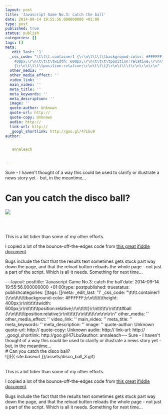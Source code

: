 ```yaml
---
layout: post
title: 'Javascript Game No.3: catch the ball'
date: 2014-09-14 19:55:56.000000000 +01:00
type: post
published: true
status: publish
categories: []
tags: []
meta:
  _edit_last: '1'
  _css_code: "\t\t\t.container1 {\r\n\t\t\t\tbackground-color: #FFFFFF;\r\n\t\t\t\theight:
    400px;\r\n\t\t\t\twidth: 600px;\r\n\t\t\t\tposition:relative;\r\n\t\t\t}\r\n\t\t\t\r\n\t\t\t#ball
    {\r\n\t\t\t\tposition:relative;\r\n\t\t\t}\r\n\t\t\t\r\n\r\n\r\n"
  other_media: ''
  other_media_effect: ''
  video_link: ''
  main_video: ''
  meta_title: ''
  meta_keywords: ''
  meta_description: ''
  image: ''
  quote-author: Unknown
  quote-url: http://
  quote-copy: Unknown
  audio: http://
  link-url: http://
  _googl_shortlink: http://goo.gl/47Lbu9
author:


   annaleach


---
```

<p>Sure - I haven't thought of a way this could be used to clarify or illustrate a news story yet - but, in the meantime...</p>
<div class="container1">
<h1>Can you catch the disco ball?<br />
			</h1>
<div id="ball">
				<img src="{{ site.baseurl }}/assets/disco_ball_3.gif" />
			</div>
<p id="result">
</p></div>
<p>		<script src="http://ajax.googleapis.com/ajax/libs/jquery/2.0.2/jquery.min.js" type="text/javascript"></script><br />
		<script src="http://ajax.googleapis.com/ajax/libs/jqueryui/1.11.1/jquery-ui.min.js" type="text/javascript"></script><br />
                <script src="http://annaleach.net/wp-content/uploads/2014/09/ball-for-annaleach2.js"><br />
		</script></p>
<p>This is a bit tidier than some of my other efforts. </p>
<p>I copied a lot of the bounce-off-the-edges code from <a href="http://jsfiddle.net/2TUFF/">this great jfiddle document</a>. </p>
<p>Bugs include the fact that the results text sometimes gets stuck part way down the page, and that the reload button reloads the whole page - not just a part of the script. Which is all it needs. Something for next time...  </p>
---layout: posttitle: 'Javascript Game No.3: catch the ball'date: 2014-09-14 19:55:56.000000000 +01:00type: postpublished: truestatus: publishcategories: []tags: []meta:  _edit_last: '1'  _css_code: "\t\t\t.container1 {\r\n\t\t\t\tbackground-color: #FFFFFF;\r\n\t\t\t\theight:    400px;\r\n\t\t\t\twidth: 600px;\r\n\t\t\t\tposition:relative;\r\n\t\t\t}\r\n\t\t\t\r\n\t\t\t#ball    {\r\n\t\t\t\tposition:relative;\r\n\t\t\t}\r\n\t\t\t\r\n\r\n\r\n"  other_media: ''  other_media_effect: ''  video_link: ''  main_video: ''  meta_title: ''  meta_keywords: ''  meta_description: ''  image: ''  quote-author: Unknown  quote-url: http://  quote-copy: Unknown  audio: http://  link-url: http://  _googl_shortlink: http://goo.gl/47Lbu9author:   annaleach---
Sure - I haven't thought of a way this could be used to clarify or illustrate a news story yet - but, in the meantime...
<div class="container1"># Can you catch the disco ball?<br />
<div id="ball">![]({{ site.baseurl }}/assets/disco_ball_3.gif)</div>

</div>
                <br />

This is a bit tidier than some of my other efforts. 

I copied a lot of the bounce-off-the-edges code from [this great jfiddle document](http://jsfiddle.net/2TUFF/). 

Bugs include the fact that the results text sometimes gets stuck part way down the page, and that the reload button reloads the whole page - not just a part of the script. Which is all it needs. Something for next time...  
